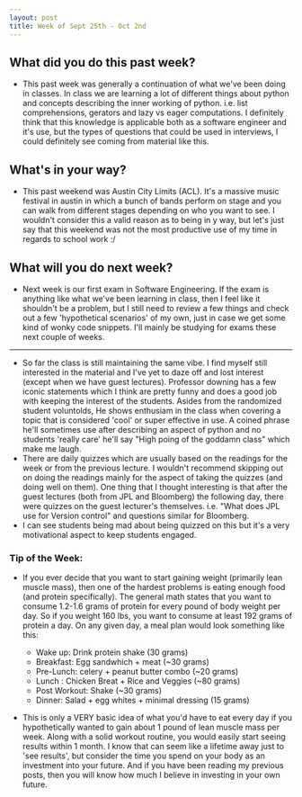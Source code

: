 ```yaml
---
layout: post
title: Week of Sept 25th - Oct 2nd 
---
```


## What did you do this past week?
 
 - This past week was generally a continuation of what we've been doing in classes. In class we are learning a lot of different things about python and concepts describing the inner working of python. i.e. list comprehensions, gerators and lazy vs eager computations. I definitely think that this knowledge is applicable both as a software engineer and it's use, but the types of questions that could be used in interviews, I could definitely see coming from material like this. 

## What's in your way?

 - This past weekend was Austin City Limits (ACL). It's a massive music festival in austin in which  a bunch of bands perform on stage and you can walk from different stages depending on who you want to see. I wouldn't consider this a valid reason as to being in y way, but let's just say that this weekend was not the most productive use of my time in regards to school work :/ 
 
## What will you do next week?

 - Next week is our first exam in Software Engineering. If the exam is anything like what we've been learning in class, then I feel like it shouldn't be a problem, but I still need to review a few things and check out a few 'hypothetical scenarios' of my own, just in case we get some kind of wonky code snippets. I'll mainly be studying for exams these next couple of weeks. 

---
 - So far the class is still maintaining the same vibe. I find myself still interested in the material and I've yet to daze off and lost interest (except when we have guest lectures). Professor downing has a few iconic statements which I think are pretty funny and does a good job with keeping the interest of the students. Asides from the randomized student voluntolds, He shows enthusiam in the class when covering a topic that is considered 'cool' or super effective in use. A coined phrase he'll sometimes use after describing an aspect of python and no students 'really care' he'll say "High poing of the goddamn class" which make me laugh. 
 - There are daily quizzes which are usually based on the readings for the week or from the previous lecture. I wouldn't recommend skipping out on doing the readings mainly for the aspect of taking the quizzes (and doing well on them). One thing that I thought interesting is that after the guest lectures (both from JPL and Bloomberg) the following day, there were quizzes on the guest lecturer's themselves. i.e. "What does JPL use for Version control" and questions similar for Bloomberg. 
 - I can see students being mad about being quizzed on this but it's a very motivational aspect to keep students engaged. 

### Tip of the Week: 
 - If you ever decide that you want to start gaining weight (primarily lean muscle mass), then one of the hardest problems is eating enough food (and protein specifically). The general math states that you want to consume 1.2-1.6 grams of protein for every pound of body weight per day. So if you weight 160 lbs, you want to consume at least 192 grams of protein a day. On any given day, a meal plan would look something like this:
   - Wake up: Drink protein shake (30 grams)
   - Breakfast: Egg sandwhich + meat (~30 grams)
   - Pre-Lunch: celery + peanut butter combo (~20 grams)
   - Lunch :    Chicken Breat + Rice and Veggies (~80 grams)
   - Post Workout: Shake                         (~30 grams)
   - Dinner:    Salad + egg whites + minimal dressing (15 grams)

 - This is only a VERY basic idea of what you'd have to eat every day if you hypothetically wanted to gain about 1 pound of lean muscle mass per week. Along with a solid workout routine, you would easily start seeing results within 1 month. I know that can seem like a lifetime away just to 'see results', but consider the time you spend on your body as an investment into your future. And if you have been reading my previous posts, then you will know how much I believe in investing in your own future. 
